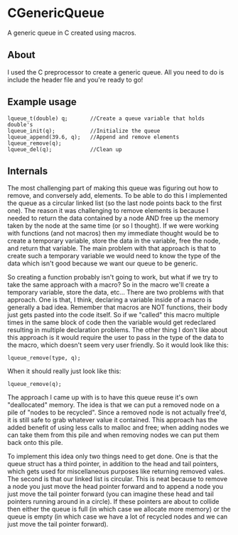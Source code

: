 CGenericQueue
=============

A generic queue in C created using macros.

About
-----
I used the C preprocessor to create a generic queue. All you need to do is include the header file and you're ready to go!

Example usage
--------------
```
lqueue_t(double) q;       //Create a queue variable that holds double's
lqueue_init(q);           //Initialize the queue
lqueue_append(39.6, q);   //Append and remove elements
lqueue_remove(q);
lqueue_del(q);            //Clean up
```

Internals
----------
The most challenging part of making this queue was figuring out how to remove, and conversely add, elements. To be able to do this I implemented the queue as a circular linked list (so the last node points back to the first one). The reason it was challenging to remove elements is because I needed to return the data contained by a node AND free up the memory taken by the node at the same time (or so I thought). If we were working with functions (and not macros) then my immediate thought would be to create a temporary variable, store the data in the variable, free the node, and return that variable. The main problem with that approach is that to create such a temporary variable we would need to know the type of the data which isn't good because we want our queue to be generic. 

So creating a function probably isn't going to work, but what if we try to take the same approach with a macro? So in the macro we'll create a temporary variable, store the data, etc... There are two problems with that approach. One is that, I think, declaring a variable inside of a macro is generally a bad idea. Remember that macros are NOT functions, their body just gets pasted into the code itself. So if we "called" this macro multiple times in the same block of code then the variable would get redeclared resulting in multiple declaration problems. The other thing I don't like about this approach is it would require the user to pass in the type of the data to the macro, which doesn't seem very user friendly. So it would look like this:
```
lqueue_remove(type, q);
```
When it should really just look like this:
```
lqueue_remove(q);
```

The approach I came up with is to have this queue reuse it's own "deallocated" memory. The idea is that we can put a removed node on a pile of "nodes to be recycled". Since a removed node is not actually free'd, it is still safe to grab whatever value it contained. This approach has the added benefit of using less calls to malloc and free; when adding nodes we can take them from this pile and when removing nodes we can put them back onto this pile. 

To implement this idea only two things need to get done. One is that the queue struct has a third pointer, in addition to the head and tail pointers, which gets used for miscellaneous purposes like returning removed vales. The second is that our linked list is circular. This is neat because to remove a node you just move the head pointer forward and to append a node you just move the tail pointer forward (you can imagine these head and tail pointers running around in a circle). If these pointers are about to collide then either the queue is full (in which case we allocate more memory) or the queue is empty (in which case we have a lot of recycled nodes and we can just move the tail pointer forward).

